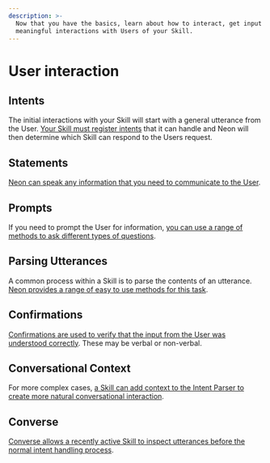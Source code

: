 ```yaml
---
description: >-
  Now that you have the basics, learn about how to interact, get input and create
  meaningful interactions with Users of your Skill.
---
```


# User interaction

## Intents

The initial interactions with your Skill will start with a general utterance from the User. [Your Skill must register intents](./intents/overview.md) that it can handle and Neon will then determine which Skill can respond to the Users request.

## Statements

[Neon can speak any information that you need to communicate to the User](statements.md).

## Prompts

If you need to prompt the User for information, [you can use a range of methods to ask different types of questions](prompts.md).

## Parsing Utterances

A common process within a Skill is to parse the contents of an utterance. [Neon provides a range of easy to use methods for this task](parsing.md).

## Confirmations

[Confirmations are used to verify that the input from the User was understood correctly](confirmations.md). These may be verbal or non-verbal.

## Conversational Context

For more complex cases, [a Skill can add context to the Intent Parser to create more natural conversational interaction](conversational-context.md).

## Converse

[Converse allows a recently active Skill to inspect utterances before the normal intent handling process](converse.md).
